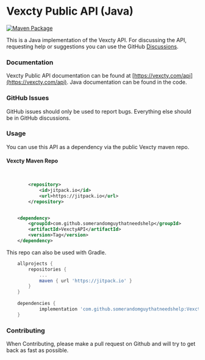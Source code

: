 Vexcty Public API (Java)
======
[![Maven Package](https://github.com/MOONSWORKSHOPLLC/VexctyAPI/actions/workflows/maven.yml/badge.svg)](https://github.com/MOONSWORKSHOPLLC/VexctyAPI/actions/workflows/maven.yml)

This is a Java implementation of the Vexcty API. For discussing the API, requesting help or suggestions you can use the
GitHub [Discussions](https://github.com/MOONSWORKSHOPLLC/VexctyAPI/discussions).

### Documentation

Vexcty Public API documentation can be found at [https://vexcty.com/api](https://vexcty.com/api). Java
documentation can be found in the code.

### GitHub Issues

GitHub issues should only be used to report bugs. Everything else should be in GitHub discussions.

### Usage

You can use this API as a dependency via the public Vexcty maven repo.
#### Vexcty Maven Repo

```xml


		<repository>
		    <id>jitpack.io</id>
		    <url>https://jitpack.io</url>
		</repository>


	<dependency>
	    <groupId>com.github.somerandomguythatneedshelp</groupId>
	    <artifactId>VexctyAPI</artifactId>
	    <version>Tag</version>
	</dependency>
```

This repo can also be used with Gradle.

```gradle
	allprojects {
		repositories {
			...
			maven { url 'https://jitpack.io' }
		}
	}
    
   	dependencies {
	        implementation 'com.github.somerandomguythatneedshelp:VexctyAPI:Tag'
	} 
```

### Contributing

When Contributing, please make a pull request on Github and will try to get back as fast as possible.

